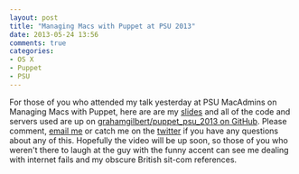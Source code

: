 ```yaml
---
layout: post
title: "Managing Macs with Puppet at PSU 2013"
date: 2013-05-24 13:56
comments: true
categories: 
- OS X
- Puppet
- PSU
---
```

For those of you who attended my talk yesterday at PSU MacAdmins on Managing Macs with Puppet, here are are my [slides](/images/posts/2013-05-24/Managing_Macs_with_Puppet.pdf) and all of the code and servers used are up on [grahamgilbert/puppet_psu_2013 on GitHub](https://github.com/grahamgilbert/puppet_psu_2013). Please comment, [email me](/about) or catch me on the [twitter](http://twitter.com/grahamgilbert) if you have any questions about any of this. Hopefully the video will be up soon, so those of you who weren't there to laugh at the guy with the funny accent can see me dealing with internet fails and my obscure British sit-com references.